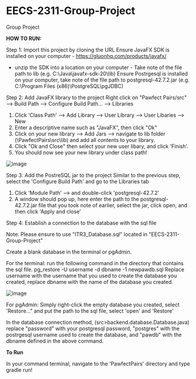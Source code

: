 # EECS-2311-Group-Project
Group Project 


**HOW TO RUN:**

Step 1:
Import this project by cloning the URL
Ensure JavaFX SDK is installed on your computer - https://gluonhq.com/products/javafx/
* unzip the SDK into a location on your computer - Take note of the file path to lib (e.g. C:\Java\javafx-sdk-20\lib)
Ensure Postrgesql is installed on your computer, take note of the file path to postgresql-42.7.2.jar (e.g. C:\Program Files (x86)\PostgreSQL\pgJDBC)

Step 2: Add JavaFX library to the project
Right click on "Pawfect Pairs/src" --> Build Path --> Configure Build Path... --> Libraries 

1. Click 'Class Path' --> Add Library --> User Library --> User Libaries --> New 
2. Enter a descriptive name such as "JavaFX", then click "Ok"
3. Click on your new library --> Add Jars --> navigate to lib folder (\PawfectPairs\src\lib) and add all contents to your library. 
4. Click "Ok and Close" then select your new user libary, and click 'Finish'. 
5. You should now see your new library under class path!

![image](https://github.com/Isaiahak/EECS-2311-Group-Project/assets/97921328/8d64f5cb-db5a-4f15-8918-c493b7061bf9)


Step 3: Add the PostreSQL jar to the project
Similar to the previous step, select the 'Configure Build Path' and go to the Libraries tab
1. Click 'Module Path' --> and double-click 'postgresql-42.7.2'
2. A window should pop up, here enter the path to the postgresql-42.7.2.jar file that you took note of earlier, select the jar, click open, and then click 'Apply and close'

Step 4: Establish a connection to the database with the sql file

Note: Please ensure to use "ITR3_Database.sql" located in "EECS-2311-Group-Project"

Create a blank database in the terminal or pgAdmin.

For the terminal: run the following command in the directory that contains the sql file.
pg_restore -U username -d dbname -1 newpawdb.sql
Replace username with the username that you used to create the database you created, replace dbname with the name of the database you created. 

![image](https://github.com/Isaiahak/EECS-2311-Group-Project/assets/97921328/4d0a26a9-8637-4c68-9cd5-6e03cd3bf756)

For pgAdmin: Simply right-click the empty database you created, select 'Restore..." and put the path to the sql file, select 'open' and 'Restore'

In the database connection method,  (src>backend.database.Database.java) replace "password" with your postgresql password, "postgres" with the postrgesql username used to create the database, and "pawdb" with the dbname defined in the above command.


**To Run**

In your command terminal, navigate to the 'PawfectPairs' directory and type gradle run!
